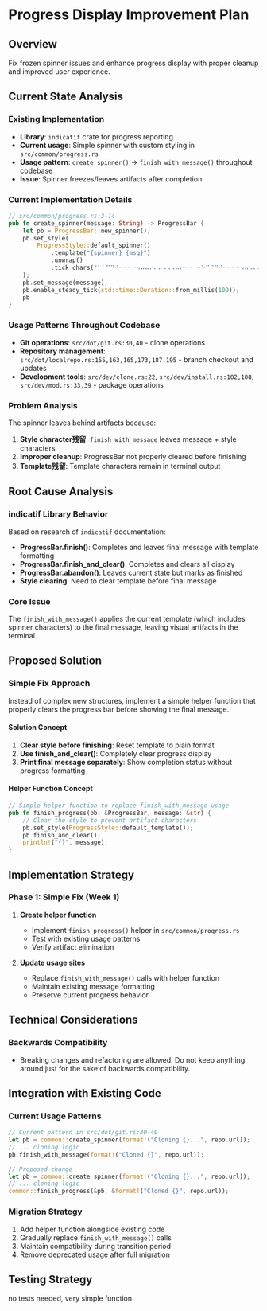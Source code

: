 # Progress Display Improvement Plan

## Overview
Fix frozen spinner issues and enhance progress display with proper cleanup and improved user experience.

## Current State Analysis

### Existing Implementation
- **Library**: `indicatif` crate for progress reporting
- **Current usage**: Simple spinner with custom styling in `src/common/progress.rs`
- **Usage pattern**: `create_spinner()` -> `finish_with_message()` throughout codebase
- **Issue**: Spinner freezes/leaves artifacts after completion

### Current Implementation Details
```rust
// src/common/progress.rs:3-14
pub fn create_spinner(message: String) -> ProgressBar {
    let pb = ProgressBar::new_spinner();
    pb.set_style(
        ProgressStyle::default_spinner()
            .template("{spinner} {msg}")
            .unwrap()
            .tick_chars("⠁⠁⠉⠙⠚⠒⠂⠂⠒⠲⠴⠤⠄⠄⠤⠠⠠⠤⠦⠖⠒⠐⠐⠒⠓⠋⠉⠙⠚⠒⠂⠂⠒⠲⠴⠤⠄⠄⠤⠠⠠⠤⠦⠖⠒⠐⠐⠒⠓⠋⠉⠙⠚⠒⠂⠂⠒⠲⠴⠤⠄⠄⠤⠠⠠⠤⠦⠖⠒⠐⠐⠒⠓⠋⠉⠙⠚⠒⠂⠂⠒⠲⠴⠤⠄⠄⠤⠠⠠⠤⠦⠖⠒⠐⠐⠒⠓⠋⠉⠙⠚⠒⠂⠂⠒⠲⠴⠤⠄⠄⠤⠠⠠⠤⠦⠖⠒⠐⠐⠒⠓⠋⠉⠙⠚⠒⠂⠂⠒⠲⠴⠤⠄⠄⠤⠠⠠⠤⠦⠖⠒⠐⠐⠒⠓⠋⠉⠙⠚⠒⠂⠂⠒⠲⠴⠤⠄⠄⠤⠠⠠⠤⠦⠖⠒⠐⠐⠒⠓⠋⠉⠙⠚"),
    );
    pb.set_message(message);
    pb.enable_steady_tick(std::time::Duration::from_millis(100));
    pb
}
```

### Usage Patterns Throughout Codebase
- **Git operations**: `src/dot/git.rs:30,40` - clone operations
- **Repository management**: `src/dot/localrepo.rs:155,163,165,173,187,195` - branch checkout and updates
- **Development tools**: `src/dev/clone.rs:22`, `src/dev/install.rs:102,108`, `src/dev/mod.rs:33,39` - package operations

### Problem Analysis
The spinner leaves behind artifacts because:
1. **Style character残留**: `finish_with_message` leaves message + style characters
2. **Improper cleanup**: ProgressBar not properly cleared before finishing
3. **Template残留**: Template characters remain in terminal output

## Root Cause Analysis

### indicatif Library Behavior
Based on research of `indicatif` documentation:
- **ProgressBar.finish()**: Completes and leaves final message with template formatting
- **ProgressBar.finish_and_clear()**: Completes and clears all display
- **ProgressBar.abandon()**: Leaves current state but marks as finished
- **Style clearing**: Need to clear template before final message

### Core Issue
The `finish_with_message()` applies the current template (which includes spinner characters) to the final message, leaving visual artifacts in the terminal.

## Proposed Solution

### Simple Fix Approach
Instead of complex new structures, implement a simple helper function that properly clears the progress bar before showing the final message.

#### Solution Concept
1. **Clear style before finishing**: Reset template to plain format
2. **Use finish_and_clear()**: Completely clear progress display
3. **Print final message separately**: Show completion status without progress formatting

#### Helper Function Concept
```rust
// Simple helper function to replace finish_with_message usage
pub fn finish_progress(pb: &ProgressBar, message: &str) {
    // Clear the style to prevent artifact characters
    pb.set_style(ProgressStyle::default_template());
    pb.finish_and_clear();
    println!("{}", message);
}
```


## Implementation Strategy

### Phase 1: Simple Fix (Week 1)
1. **Create helper function**
   - Implement `finish_progress()` helper in `src/common/progress.rs`
   - Test with existing usage patterns
   - Verify artifact elimination

2. **Update usage sites**
   - Replace `finish_with_message()` calls with helper function
   - Maintain existing message formatting
   - Preserve current progress behavior

## Technical Considerations

### Backwards Compatibility
- Breaking changes and refactoring are allowed. Do not keep anything around just
  for the sake of backwards compatibility.

## Integration with Existing Code

### Current Usage Patterns
```rust
// Current pattern in src/dot/git.rs:30-40
let pb = common::create_spinner(format!("Cloning {}...", repo.url));
// ... cloning logic
pb.finish_with_message(format!("Cloned {}", repo.url));

// Proposed change
let pb = common::create_spinner(format!("Cloning {}...", repo.url));
// ... cloning logic
common::finish_progress(&pb, &format!("Cloned {}", repo.url));
```

### Migration Strategy
1. Add helper function alongside existing code
2. Gradually replace `finish_with_message()` calls
3. Maintain compatibility during transition period
4. Remove deprecated usage after full migration

## Testing Strategy

no tests needed, very simple function
